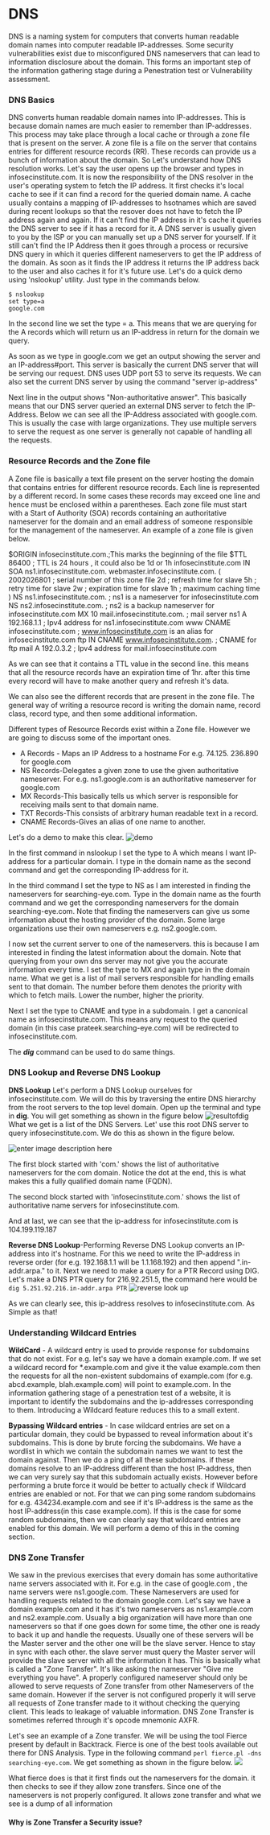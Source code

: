 # DNS
DNS is a naming system for computers that converts human readable domain names into computer readable IP-addresses. Some security vulnerabilities exist due to misconfigured DNS nameservers that can lead to information disclosure about the domain. This forms an important step of the information gathering stage during a Penestration test or Vulnerability assessment. 

### DNS Basics
 DNS converts human readable domain names into IP-addresses. This is because domain names are much easier to remember than IP-addresses. This process may take place through a local cache or through a zone file that is present on the server. A zone file is a file on the server that contains entries for different resource records (RR). These records can provide us a bunch of information about the domain.
 So Let's understand how DNS resolution works. Let's say the user opens up the browser and types in infosecinstitute.com. It is now the responsibility of the DNS resolver in the user's operating system to fetch the IP address. It first checks it's local cache to see if it can find a record for the queried domain name. A cache usually contains a mapping of IP-addresses to hsotnames which are saved during recent lookups so that the resover does not have to fetch the IP address again and again. If it can't find the IP address in it's cache it queries the DNS server to see if it has a record for it. A DNS server is usually given to you by the ISP or you can manually set up a DNS server for yourself. If it still can't find the IP Address then it goes through a process or recursive DNS query in which it queries different nameservers to get the IP address of the domain. As soon as it finds the IP address it returns the IP address back to the user and also caches it for it's future use.
  Let's do a quick demo using 'nslookup' utility. Just type in the commands below.
  ```
  $ nslookup
  set type=a
  google.com
  ```
  In the second line we set the type = a. This means that we are querying for the A records which will return us an IP-address in return for the domain we query.

As soon as we type in google.com we get an output showing the server and an IP-address#port. This server is basically the current DNS server that will be serving our request. DNS uses UDP port 53 to serve its requests. We can also set the current DNS server by using the command "server ip-address"

Next line in the output shows "Non-authoritative answer". This basically means that our DNS server queried an external DNS server to fetch  the IP-Address. Below we can see all the IP-Address associated with google.com. This is usually the case with large organizations. They use multiple servers to serve the request as one server is generally not capable of handling all the requests.

### Resource Records and the Zone file
A Zone file is basically a text file present on the server hosting the domain that contains entries for different resource records. Each line is represented by a different record. In some cases these records may exceed one line and hence must be enclosed within a parentheses. Each zone file must start with a Start of Authority (SOA) records containing an authoritative nameserver for the domain and an email address of someone responsible for the management of the nameserver. An example of a zone file is given below.

$ORIGIN infosecinstitute.com.;This marks the beginning of the file
  $TTL	86400 ; TTL is 24 hours , it could also be 1d or 1h
  infosecinstitute.com  IN	 SOA ns1.infosecinstitute.com.	webmaster.infosecinstitute.com. (
            		2002026801 ; serial number of this zone file
            		2d ; refresh time for slave
            		5h ; retry time for slave
            		2w ; expiration time for slave
            		1h ; maximum caching time
            			     )
         NS                    ns1.infosecinstitute.com.       ; ns1 is a nameserver for infosecinstitute.com
         NS                    ns2.infosecinstitute.com.       ; ns2 is a backup nameserver for infosecinstitute.com
         MX                    10 mail.infosecinstitute.com.   ; mail server
  ns1     A                     192.168.1.1                    ; Ipv4 address for ns1.infosecinstitute.com
  www    CNAME                 infosecinstitute.com            ; www.infosecinstitute.com is an alias for infosecinstitute.com
  ftp    IN  CNAME             www.infosecinstitute.com.       ; CNAME for ftp
  mail   A                     192.0.3.2                       ; Ipv4 address for mail.infosecinstitute.com

As we can see that it contains a TTL value in the second line. this means that all the resource records have an expiration time of 1hr. after this time every record will have to make another query and refresh it's data.

We can also see the different records that are present in the zone file. The general way of writing a resource record is writing the domain name, record class, record type, and then some additional information.

Different types of Resource Records exist within a Zone file. However we are going to discuss some of the important ones.

- A Records - Maps an IP Address to a hostname 
	For e.g. 74.125. 236.890 for google.com
- NS Records-Delegates a given zone to use the given authoritative nameserver.
	For e.g. ns1.google.com is an authoritative nameserver for google.com
- MX Records-This basically tells us which server is responsible for receiving mails sent to that domain name.
- TXT Records-This consists of arbitrary human readable text in a record.
- CNAME Records-Gives an alias of one name to another.

Let's do a demo to make this clear.
![demo](https://mk0resourcesinfm536w.kinstacdn.com/wp-content/uploads/nslookup-detail.png)

In the first command in nslookup I set the type to A which means I want IP-address for a particular domain. I type in the domain name as the second command and get the corresponding IP-address for it.

In the third command I set the type to NS as I am interested in finding the nameservers for searching-eye.com. Type in the domain name as the fourth command and we get the corresponding nameservers for the domain searching-eye.com. Note that finding the nameservers can give us some information about the hosting provider of the domain. Some large organizations use their own nameservers e.g. ns2.google.com.

I now set the current server to one of the nameservers. this is because I am interested in finding the latest information about the domain. Note that querying from your own dns server may not give you the accurate information every time. I set the type to MX and again type in the domain name. What we get is a list of mail servers responsible for handling emails sent to that domain. The number before them denotes the priority with which to fetch mails. Lower the number, higher the priority.

Next I set the type to CNAME and type in a subdomain. I get a canonical name as infosecinstitute.com. This means any request to the queried domain (in this case prateek.searching-eye.com) will be redirected to infosecinstitute.com.

The ***dig*** command can be used to do same things.

### DNS Lookup and Reverse DNS Lookup
**DNS Lookup** Let's perform a DNS Lookup ourselves for infosecinstitute.com. We will do this by traversing the entire DNS hierarchy from the root servers to the top level domain. Open up the terminal and type in **dig**. You will get something as shown in the figure below
![resultofdig](https://mk0resourcesinfm536w.kinstacdn.com/wp-content/uploads/dig.png)
What we get is a list of the DNS Servers. Let' use this root DNS server to query infosecinstitute.com. We do this as shown in the figure below.

![enter image description here](https://lh3.googleusercontent.com/krbck4w1l9USwjtO-hpNoQeBW1Pmztxd85P9w0Mfv2blSb_aZ0pY_reFzwk2x6OtYM5XqPeu5Jo "result")

The first block started with 'com.' shows the list of authoritative nameservers for the com domain. Notice the dot at the end, this is what makes this a fully qualified domain name (FQDN). 

The second block started with 'infosecinstitute.com.' shows the list of authoritative name servers for infosecinstitute.com.

And at last, we can see that the ip-address for infosecinstitute.com is 104.199.119.187

**Reverse DNS Lookup**-Performing Reverse DNS Lookup converts an IP-address into it's hostname. For this we need to write the IP-address in reverse order (for e.g. 192.168.1.1 will be 1.1.168.192) and then append ".in-addr.arpa." to it. Next we need to make a query for a PTR Record using DIG. Let's make a DNS PTR query for 216.92.251.5, the command here would be `dig 5.251.92.216.in-addr.arpa PTR`
![reverse look up](https://mk0resourcesinfm536w.kinstacdn.com/wp-content/uploads/dig-reverse-lookup.png)

As we can clearly see, this ip-address resolves to infosecinstitute.com. As Simple as that!

### Understanding Wildcard Entries
**WildCard** - A wildcard entry is used to provide response for subdomains that do not exist. For e.g. let's say we have a domain example.com. If we set a wildcard record for *.example.com and give it the value example.com then the requests for all the non-existent subdomains of example.com (for e.g. abcd.example, blah.example.com) will point to example.com. In the information gathering stage of a penestration test of a website, it is important to identify the subdomains and the ip-addresses corresponding to them. Introducing a Wildcard feature reduces this to a small extent.

**Bypassing Wildcard entries** - In case wildcard entries are set on a particular domain, they could be bypassed to reveal information about it's subdomains. This is done by brute forcing the subdomains. We have a wordlist in which we contain the subdomain names we want to test the domain against. Then we do a ping of all these subdomains. if these domains resolve to an IP-address different than the host IP-address, then we can very surely say that this subdomain actually exists. However before performing a brute force it would be better to actually check if Wildcard entries are enabled or not. For that we can ping some random subdomains for e.g. 434234.example.com and see if it's IP-address is the same as the host IP-address(in this case example.com). If this is the case for some random subdomains, then we can clearly say that wildcard entries are enabled for this domain. We will perform a demo of this in the coming section.

### DNS Zone Transfer
We saw in the previous exercises that every domain has some authoritative name servers associated with it. For e.g. in the case of google.com , the name servers were ns1.google.com. These Nameservers are used for handling requests related to the domain google.com. Let's say we have a domain example.com and it has it's two nameservers as ns1.example.com and ns2.example.com. Usually a big organization will have more than one nameservers so that if one goes down for some time, the other one is ready to back it up and handle the requests. Usually one of these servers will be the Master server and the other one will be the slave server. Hence to stay in sync with each other. the slave server must query the Master server will provide the slave server with all the information it has. This is basically what is called a "Zone Transfer". It's like asking the nameserver "Give me everything you have". A properly configured nameserver should only be allowed to serve requests of Zone transfer from other Nameservers of the same domain. However if the server is not configured properly it will serve all requests of Zone transfer made to it without checking the querying client. This leads to leakage of valuable information. DNS Zone Transfer is sometimes referred through it's opcode mnemonic AXFR.

Let's see an example of a Zone transfer. We will be using the tool Fierce present by default in Backtrack. Fierce is one of the best tools available out there for DNS Analysis. Type in the following command `perl fierce.pl -dns searching-eye.com`. We get something as shown in the figure below.
![](https://mk0resourcesinfm536w.kinstacdn.com/wp-content/uploads/fierce-start-zone-transfer.png)

What fierce does is that it first finds out the nameservers for the domain. it then checks to see if they allow zone transfers. Since one of the nameservers is not properly configured. It allows zone transfer and what we see is a dump of all information 

#### Why is Zone Transfer a Security issue?

<!--stackedit_data:
eyJoaXN0b3J5IjpbMTkyMzQ2NDUyNywtMjc1MTA3MzE5LDE2Mj
U5MTMzMzEsMTQ4NzM0NDYxNCwxNzQ0NTc2NTMsMjAzNzczNjM0
MCw3MjIxMTQzNDYsNjA5MjgyNTkzLDcxMzgxMTQ4MywtMTY5Mj
M3NzE0LDM1NjkwNjI5LDg4ODEyNjMwNCw0MzI3NzA4OTgsNDA3
NDgyMTQ4LC0yMDg4NzQ2NjEyXX0=
-->
